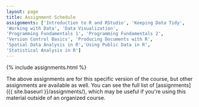 ```yaml
---
layout: page
title: Assignment Schedule
assignments: ['Introduction to R and RStudio', 'Keeping Data Tidy',
'Working with Data', 'Data Visualization',
'Programming Fundamentals 1', 'Programming Fundamentals 2',
'Version Control Basics', 'Producing Documents with R',
'Spatial Data Analysis in R','Using Public Data in R',
'Statistical Analysis in R']
---
```


{% include assignments.html %}

The above assignments are for this specific version of the course, but other
assignments are available as well. You can see the full list of
[assignments]({{ site.baseurl }}/assignments/), which may be useful if you're using this material
outside of an organized course.

<!-- Schedule Management
- Update the `assignments:` list with `title:` from `assignments/` files. 
- Add 'Template' to `assignments:` to view the course template from `docs/`. 
- The remaining content should be left AS IS.
'Putting It All Together',

-->
